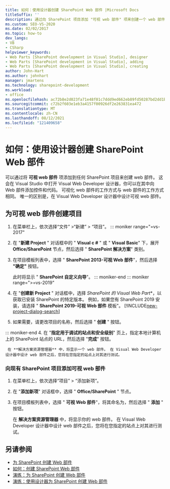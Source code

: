 ```yaml
---
title: 如何：使用设计器创建 SharePoint Web 部件 |Microsoft Docs
titleSuffix: ''
description: 通过向 SharePoint 项目添加 "可视 web 部件" 项来创建一个 web 部件，该项目将打开 Visual Studio 中的 visual web Developer 设计器。
ms.custom: SEO-VS-2020
ms.date: 02/02/2017
ms.topic: how-to
dev_langs:
- VB
- CSharp
helpviewer_keywords:
- Web Parts [SharePoint development in Visual Studio], designer
- Web Parts [SharePoint development in Visual Studio], adding
- Web Parts [SharePoint development in Visual Studio], creating
author: John-Hart
ms.author: johnhart
manager: jmartens
ms.technology: sharepoint-development
ms.workload:
- office
ms.openlocfilehash: ac72b8e2d023fa71e48f01c7ddd9ed662eb89fd50287bd2dd1b854d523090a14
ms.sourcegitcommit: c72b2f603e1eb3a4157f00926df2e263831ea472
ms.translationtype: MT
ms.contentlocale: zh-CN
ms.lasthandoff: 08/12/2021
ms.locfileid: "121409658"
---
```

# <a name="how-to-create-a-sharepoint-web-part-by-using-a-designer"></a>如何：使用设计器创建 SharePoint Web 部件

  可以通过将 **可视 web 部件** 项添加到任何 SharePoint 项目来创建 web 部件。 这会在 Visual Studio 中打开 Visual Web Developer 设计器，你可以在其中向 Web 部件添加控件和代码。 可视化 web 部件的工作方式与 web 部件的工作方式相同。 唯一的区别是，在 Visual Web Developer 设计器中设计可视 web 部件。

## <a name="to-create-a-project-for-visual-web-parts"></a>为可视 web 部件创建项目

1. 在菜单栏上，依次选择“文件” >“新建” > “项目”。
::: moniker range="=vs-2017"

2. 在 "**新建 Project** " 对话框中的 " **Visual c #** " 或 " **Visual Basic**" 下，展开 **Office/SharePoint** 节点，然后选择 " **SharePoint 解决方案**" 类别。

3. 在项目模板列表中，选择 " **SharePoint 2013-可视 Web 部件**"，然后选择 **"确定"** 按钮。

     此时将显示 " **SharePoint 自定义向导**"。
::: moniker-end
::: moniker range=">=vs-2019"
2. 在 "**创建新 Project** " 对话框中，选择 *SharePoint 的 Visual Web Part**，以获取已安装 SharePoint 的特定版本。 例如，如果您有 SharePoint 2019 安装，请选择 " **SharePoint 2019-可视 Web 部件** 模板"。
    [!INCLUDE[new-project-dialog-search](../sharepoint/includes/new-project-dialog-search-md.md)]

3. 如果需要，请更改项目的名称，然后选择 " **创建** " 按钮。

::: moniker-end
4. 在 "**指定用于调试的站点和安全级别**" 页上，指定本地计算机上的 SharePoint 站点的 URL，然后选择 "**完成**" 按钮。

     在 **解决方案资源管理器** 中，将显示一个 web 部件。 在 Visual Web Developer 设计器中设计 web 部件之后，您将在您指定的站点上对其进行测试。

### <a name="to-add-a-visual-web-part-to-an-existing-sharepoint-project"></a>向现有 SharePoint 项目添加可视 web 部件

1. 在菜单栏上，依次选择“项目” > “添加新项”。

2. 在 "**添加新项**" 对话框中，选择 " **Office/SharePoint** " 节点。

3. 在项目模板列表中，选择 " **可视 Web 部件**"，将其命名为，然后选择 " **添加** " 按钮。

     在 **解决方案资源管理器** 中，将显示你的 web 部件。 在 Visual Web Developer 设计器中设计 web 部件之后，您将在您指定的站点上对其进行测试。

## <a name="see-also"></a>另请参阅

- [为 SharePoint 创建 Web 部件](../sharepoint/creating-web-parts-for-sharepoint.md)
- [如何：创建 SharePoint Web 部件](../sharepoint/how-to-create-a-sharepoint-web-part.md)
- [演练：为 SharePoint 创建 Web 部件](../sharepoint/walkthrough-creating-a-web-part-for-sharepoint.md)
- [演练：使用设计器为 SharePoint 创建 Web 部件](../sharepoint/walkthrough-creating-a-web-part-for-sharepoint-by-using-a-designer.md)
